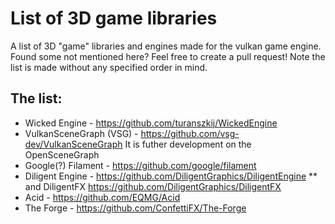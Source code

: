 # List of 3D game libraries
A list of 3D "game" libraries and engines made for the vulkan game engine. Found some not mentioned here? Feel free to create a pull request!
Note the list is made without any specified order in mind.

## The list:
* Wicked Engine - https://github.com/turanszkij/WickedEngine
* VulkanSceneGraph (VSG) - https://github.com/vsg-dev/VulkanSceneGraph
It is futher development on the OpenSceneGraph
* Google(?) Filament - https://github.com/google/filament
* Diligent Engine - https://github.com/DiligentGraphics/DiligentEngine
** and DiligentFX https://github.com/DiligentGraphics/DiligentFX
* Acid - https://github.com/EQMG/Acid
* The Forge - https://github.com/ConfettiFX/The-Forge
